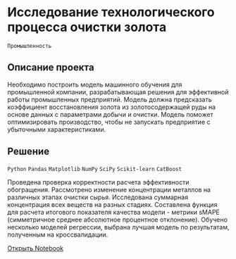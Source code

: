 # Исследование технологического процесса очистки золота

`Промышленность`

## Описание проекта

Необходимо построить модель машинного обучения для промышленной компании, разрабатывающая решения для эффективной работы промышленных предприятий. Модель должна предсказать коэффициент восстановления золота из золотосодержащей руды на основе данных с параметрами добычи и очистки. Модель поможет оптимизировать производство, чтобы не запускать предприятие с убыточными характеристиками.

## Решение

`Python` `Pandas` `Matplotlib` `NumPy` `SciPy` `Scikit-learn` `CatBoost`

Проведена проверка корректности расчета эффективности обогращения. Рассмотрено изменение концентрации металлов на различных этапах очистки сырья. Исследована суммарная концентрация всех веществ на разных стадиях. Составлена функция для расчета итогового показателя качества модели - метрики sMAPE (симметричное среднее абсолютное процентное отклонение). Обучено несколько моделей регрессии, выбрана лучшая модель по результатам, полученным на кроссвалидации.

[Открыть Notebook](https://duckduckgo.com)


```python

```
